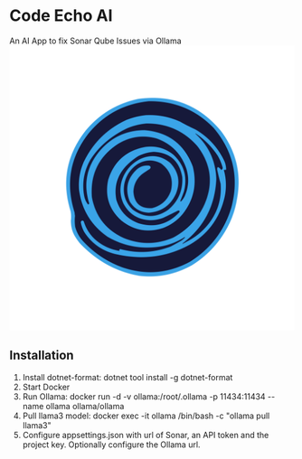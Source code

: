 # Code Echo AI
An AI App to fix Sonar Qube Issues via Ollama
![Logo](./CodeEcho.svg)


## Installation
1. Install dotnet-format: dotnet tool install -g dotnet-format
2. Start Docker
3. Run Ollama: docker run -d -v ollama:/root/.ollama -p 11434:11434 --name ollama ollama/ollama
4. Pull llama3 model: docker exec -it ollama /bin/bash -c "ollama pull llama3"
5. Configure appsettings.json with url of Sonar, an API token and the project key. Optionally configure the Ollama url.
